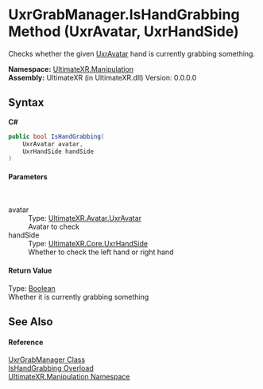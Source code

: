 # UxrGrabManager.IsHandGrabbing Method (UxrAvatar, UxrHandSide)
 

Checks whether the given <a href="T_UltimateXR_Avatar_UxrAvatar">UxrAvatar</a> hand is currently grabbing something.

**Namespace:**&nbsp;<a href="N_UltimateXR_Manipulation">UltimateXR.Manipulation</a><br />**Assembly:**&nbsp;UltimateXR (in UltimateXR.dll) Version: 0.0.0.0

## Syntax

**C#**<br />
``` C#
public bool IsHandGrabbing(
	UxrAvatar avatar,
	UxrHandSide handSide
)
```


#### Parameters
&nbsp;<dl><dt>avatar</dt><dd>Type: <a href="T_UltimateXR_Avatar_UxrAvatar">UltimateXR.Avatar.UxrAvatar</a><br />Avatar to check</dd><dt>handSide</dt><dd>Type: <a href="T_UltimateXR_Core_UxrHandSide">UltimateXR.Core.UxrHandSide</a><br />Whether to check the left hand or right hand</dd></dl>

#### Return Value
Type: <a href="https://docs.microsoft.com/dotnet/api/system.boolean" target="_blank" rel="noopener noreferrer">Boolean</a><br />Whether it is currently grabbing something

## See Also


#### Reference
<a href="T_UltimateXR_Manipulation_UxrGrabManager">UxrGrabManager Class</a><br /><a href="Overload_UltimateXR_Manipulation_UxrGrabManager_IsHandGrabbing">IsHandGrabbing Overload</a><br /><a href="N_UltimateXR_Manipulation">UltimateXR.Manipulation Namespace</a><br />